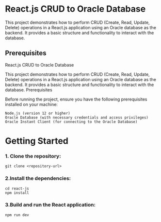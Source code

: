 # React.js CRUD to Oracle Database

This project demonstrates how to perform CRUD (Create, Read, Update, Delete) operations in a React.js application using an Oracle database as the backend. It provides a basic structure and functionality to interact with the database.

##  Prerequisites
React.js CRUD to Oracle Database

This project demonstrates how to perform CRUD (Create, Read, Update, Delete) operations in a React.js application using an Oracle database as the backend. It provides a basic structure and functionality to interact with the database.
Prerequisites

Before running the project, ensure you have the following prerequisites installed on your machine:

    Node.js (version 12 or higher)
    Oracle Database (with necessary credentials and access privileges)
    Oracle Instant Client (for connecting to the Oracle Database)

# Getting Started
### 1. Clone the repository:
    git clone <repository-url>

### 2.Install the dependencies:
    cd react-js
    npm install

### 3.Build and run the React application:
    npm run dev
